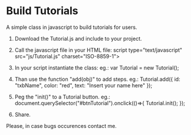 # Build Tutorials
A simple class in javascript to build tutorials for users.

1. Download the Tutorial.js and include to your project.

2. Call the javascript file in your HTML file:
  script type="text/javascript" src="js/Tutorial.js" charset="ISO-8859-1"></script>

3. In your script instantiate the class:
  eg.: var Tutorial = new Tutorial();
  
4. Than use the function "add(obj)" to add steps.
  eg.: Tutorial.add({
    id: "txbName",
    color: "red", 
    text: "Insert your name here"
  });
 
5. Peg the "init()" to a Tutorial button.
  eg.: document.querySelector("#btnTutorial").onclick(()=>{
    Tutorial.init();
  });

6. Share.


Please, in case bugs occurences contact me.
